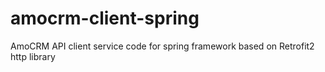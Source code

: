 # amocrm-client-spring

AmoCRM API client service code for spring framework based on Retrofit2 http library